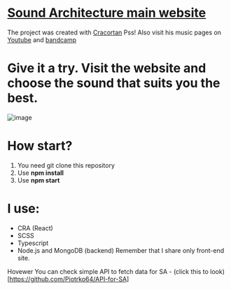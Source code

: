 # [Sound Architecture main website](https://soundarchitecture.netlify.app)

The project was created with [Cracortan](https://github.com/Cracortan)
Pss! Also visit his music pages on [Youtube](https://www.youtube.com/channel/UCseRS2xV0cIl4Mm44b4rqvw) and [bandcamp](https://soundarchitecture.bandcamp.com)

# Give it a try. Visit the website and choose the sound that suits you the best.

![image](https://user-images.githubusercontent.com/77500425/150692923-2a84c687-2ad1-4f88-85bd-7613bc102fed.png)

# How start?

1. You need git clone this repository
2. Use **npm install**
3. Use **npm start**

# I use:

- CRA (React)
- SCSS
- Typescript
- Node.js and MongoDB (backend)
Remember that I share only front-end site.

Hovewer You can check simple API to fetch data for SA - (click this to look)[https://github.com/Piotrko64/API-for-SA]






